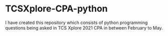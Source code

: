 # TCSXplore-CPA-python
I have created this repository which consists of python programming questions being asked in TCS Xplore 2021 CPA in between February to May. 
